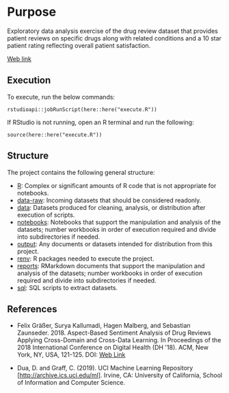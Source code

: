 # Purpose

Exploratory data analysis exercise of the drug review dataset that provides patient reviews on specific drugs along with 
related conditions and a 10 star patient rating reflecting overall patient satisfaction.

[Web link](./output/notebooks.html)

## Execution

To execute, run the below commands:

```{r}
rstudioapi::jobRunScript(here::here("execute.R"))
```

If RStudio is not running, open an R terminal and run the following:

```{r}
source(here::here("execute.R"))
```

## Structure

The project contains the following general structure:

* [R](./R): Complex or significant amounts of R code that is not appropriate for notebooks.
* [data-raw](./data-raw): Incoming datasets that should be considered readonly.
* [data](./data): Datasets produced for cleaning, analysis, or distribution after execution of scripts.
* [notebooks](./notebooks): Notebooks that support the manipulation and analysis of the datasets; number workbooks in order of execution required and divide into subdirectories if needed.
* [output](./output): Any documents or datasets intended for distribution from this project.
* [renv](./renv): R packages needed to execute the project.
* [reports](./reports): RMarkdown documents that support the manipulation and analysis of the datasets; number workbooks in order of execution required and divide into subdirectories if needed.
* [sql](./sql): SQL scripts to extract datasets.

## References

* Felix Gräßer, Surya Kallumadi, Hagen Malberg, and Sebastian Zaunseder. 2018. Aspect-Based Sentiment Analysis of Drug 
Reviews Applying Cross-Domain and Cross-Data Learning. In Proceedings of the 2018 International Conference on Digital 
Health (DH '18). ACM, New York, NY, USA, 121-125. DOI: [Web Link](https://dl.acm.org/doi/10.1145/3194658.3194677)

* Dua, D. and Graff, C. (2019). UCI Machine Learning Repository [http://archive.ics.uci.edu/ml]. Irvine, CA: University 
of California, School of Information and Computer Science. 
